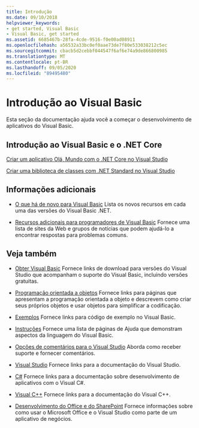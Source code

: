 ```yaml
---
title: Introdução
ms.date: 09/10/2018
helpviewer_keywords:
- get started, Visual Basic
- Visual Basic, get started
ms.assetid: 6685467b-28fa-4cde-9516-f0e00ad08911
ms.openlocfilehash: a56532a33bc0ef0aae73de7f80e533038212c5ec
ms.sourcegitcommit: cbacb5d2cebbf044547f6af6e74a9de866800985
ms.translationtype: MT
ms.contentlocale: pt-BR
ms.lasthandoff: 09/05/2020
ms.locfileid: "89495480"
---
```

# <a name="get-started-with-visual-basic"></a>Introdução ao Visual Basic

Esta seção da documentação ajuda você a começar o desenvolvimento de aplicativos do Visual Basic.

## <a name="get-started-with-visual-basic-and-net-core"></a>Introdução ao Visual Basic e o .NET Core

[Criar um aplicativo Olá, Mundo com o .NET Core no Visual Studio](../../core/tutorials/with-visual-studio.md)

[Criar uma biblioteca de classes com .NET Standard no Visual Studio](../../core/tutorials/library-with-visual-studio.md)

## <a name="additional-information"></a>Informações adicionais

- [O que há de novo para Visual Basic](../whats-new/index.md) Lista os novos recursos em cada uma das versões do Visual Basic .NET.

- [Recursos adicionais para programadores de Visual Basic](additional-resources.md) Fornece uma lista de sites da Web e grupos de notícias que podem ajudá-lo a encontrar respostas para problemas comuns.

## <a name="see-also"></a>Veja também

- [Obter Visual Basic](https://visualstudio.microsoft.com/downloads/?utm_medium=microsoft&utm_source=docs.microsoft.com&utm_campaign=inline+link&utm_content=download+vs2019) Fornece links de download para versões do Visual Studio que acompanham o suporte do Visual Basic, incluindo versões gratuitas.

- [Programação orientada a objetos](../programming-guide/concepts/object-oriented-programming.md) Fornece links para páginas que apresentam a programação orientada a objeto e descrevem como criar seus próprios objetos e usar objetos para simplificar a codificação.

- [Exemplos](https://github.com/dotnet/docs/tree/master/samples/snippets/visualbasic) Fornece links para código de exemplo no Visual Basic.

- [Instruções](../walkthroughs.md) Fornece uma lista de páginas de Ajuda que demonstram aspectos da linguagem do Visual Basic.

- [Opções de comentários para o Visual Studio](/visualstudio/ide/feedback-options) Aborda como receber suporte e fornecer comentários.

- [Visual Studio](/visualstudio/) Fornece links para a documentação do Visual Studio.

- [C#](../../csharp/index.yml) Fornece links para a documentação sobre desenvolvimento de aplicativos com o Visual C#.

- [Visual C++](/cpp/) Fornece links para a documentação do Visual C++.

- [Desenvolvimento do Office e do SharePoint](/visualstudio/vsto/office-and-sharepoint-development-in-visual-studio) Fornece informações sobre como usar o Microsoft Office e o Visual Studio como parte de um aplicativo de negócios.
